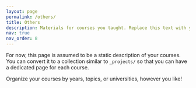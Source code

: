 ```yaml
---
layout: page
permalink: /others/
title: Others
description: Materials for courses you taught. Replace this text with your description.
nav: true
nav_order: 8
---
```


For now, this page is assumed to be a static description of your courses. You can convert it to a collection similar to `_projects/` so that you can have a dedicated page for each course.

Organize your courses by years, topics, or universities, however you like!
